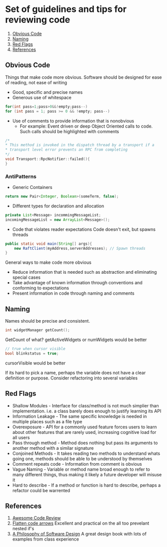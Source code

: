 # Set of guidelines and tips for reviewing code

1. [Obvious Code](#obvious-code)
1. [Naming](#naming)
1. [Red Flags](#red-flags)
1. [References](#references)

## Obvious Code

Things that make code more obvious. Software should be designed for ease of reading, not
ease of writing

* Good, specific and precise names
* Generous use of whitespace
```cpp
for(int pass=1;pass>0&&!empty;pass--)
for (int pass = 1; pass >= 0 && !empty; pass--)
```
* Use of comments to provide information that is nonobvious
    - For example: Event driven or deep Object Oriented calls to code. Such calls should be highlighted with comments

```cpp
/*
* This method is invoked in the dispatch thread by a transport if a 
* transport level error prevents an RPC from completing
*/
void Transport::RpcNotifier::failed(){
}
```

### AntiPatterns

* Generic Containers
```java
return new Pair<Integer, Boolean>(someTerm, false);
```
* Different types for declaration and allocation
```java
private List<Message> incommingMessageList;
incomingMessageList = new ArrayList<Message>();
```
* Code that violates reader expectations
Code doesn't exit, but spawns threads
```java
public static void main(String[] args){
    new RaftClient(myAddress,serverAddresses); // Spawn threads
}
```
General ways to make code more obvious
- Reduce information that is needed such as abstraction and eliminating special cases
- Take advantage of known information through conventions and conforming to expectations
- Present information in code through naming and comments

## Naming

Names should be precise and consistent. 

```cpp
int widgetManager getCount();
```
GetCount of what? getActiveWidgets or numWidgets would be better

```cpp
// true when cursor visible
bool blinkstatus = true;
```
cursorVisible would be better

If its hard to pick a name, perhaps the variable does not have a clear 
definition or purpose. Consider refactoring into several variables

## Red Flags

* Shallow Modules - Interface for class/method is not much simplier than implementation. i.e.
a class barely does enough to justify learning its API
* Information Leakage - The same specific knowledge is needed in multiple places such as a
file type
* Overexposure - API for a commonly used feature forces users to learn about other features that are rarely used, increasing cognitive load for all users
* Pass through method - Method does nothing but pass its arguments to another
method with a similar signature
* Conjoined Methods - It takes reading two methods to understand whats going one,
methods should be able to be understood by themselves
* Comment repeats code - Information from comment is obvious 
* Vague Naming - Variable or method name broad enough to refer to many different
things, thus making it likely a future developer will misuse it
* Hard to describe - If a method or function is hard to describe, perhaps a
refactor could be warrented

## References

1. [Awesome Code Review](https://github.com/joho/awesome-code-review)
1. [Flatten code arrows](https://blog.codinghorror.com/flattening-arrow-code/) Excellent and practical on the all too prevelant nested if's
1. [A Philosophy of Software Design](https://hackernewsbooks.com/book/a-philosophy-of-software-design/12be0ff26a765aa737d6b042043aa079) A great design book with lots of examples from class experience